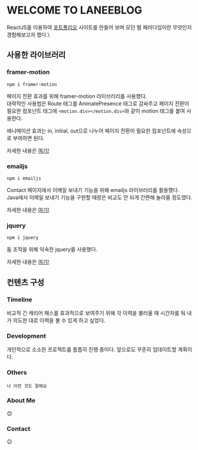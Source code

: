 # WELCOME TO LANEEBLOG

ReactJS를 이용하여 [포트폴리오](https://laneeblog.github.io/my-portfolio/) 사이트를 만들어 보며 모던 웹 페러다임이란 무엇인지 경험해보고자 했다.\


## 사용한 라이브러리


### framer-motion

`npm i framer-motion`

페이지 전환 효과를 위해 framer-motion 라이브러리를 사용했다.\
대략적인 사용법은 Route 태그를 AnimatePresence 태그로 감싸주고 페이지 전환이 필요한 컴포넌트 태그에 `<motion.div></motion.div>`와 같이 motion 태그를 붙여 사용한다.


애니메이션 효과는 in, initial, out으로 나누어 페이지 전환이 필요한 컴포넌트에 속성으로 부여하면 된다.

자세한 내용은 [여기!](https://www.npmjs.com/package/framer-motion)


### emailjs

`npm i emailjs`

Contact 페이지에서 이메일 보내기 기능을 위해 emailjs 라이브러리를 활용했다.\
Java에서 이메일 보내기 기능을 구현할 때랑은 비교도 안 되게 간편해 놀라울 정도였다.

자세한 내용은 [여기!](https://www.npmjs.com/package/emailjs)


### jquery

`npm i jquery`

돔 조작을 위해 익숙한 jquery를 사용했다.

자세한 내용은 [여기!](https://www.npmjs.com/package/jquery)


## 컨텐츠 구성

### Timeline

비교적 긴 캐리어 패스를 효과적으로 보여주기 위해 각 이력을 불러올 때 시간차를 둬 내가 의도한 대로 이력을 볼 수 있게 하고 싶었다.

### Development

개인적으로 소소한 프로젝트를 틈틈히 진행 중이다. 앞으로도 꾸준히 업데이트할 계획이다.

### Others

`나 이런 것도 잘해요`

### About Me

😊

### Contact

😉
